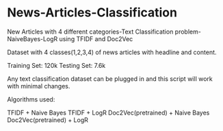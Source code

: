 # News-Articles-Classification
New Articles with 4 different categories-Text Classification problem-NaiveBayes-LogR using TFIDF and Doc2Vec

Dataset with 4 classes(1,2,3,4) of news articles with headline and content.

Training Set: 120k 
Testing Set: 7.6k

Any text classification dataset can be plugged in and this script will work with minimal changes.

Algorithms used:

TFIDF + Naive Bayes
TFIDF + LogR
Doc2Vec(pretrained) + Naive Bayes
Doc2Vec(pretrained) + LogR
